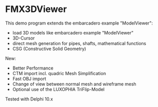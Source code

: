 # FMX3DViewer
This demo program extends the embarcadero example "ModelViewer":

- load 3D models like embarcadero example "ModelViewer"
- 3D-Cursor
- direct mesh generation for pipes, shafts, mathematical functions 
- CSG (Constructive Solid Geometry)

New:
- Better Performance
- CTM import incl. quadric Mesh Simplification
- Fast OBJ import
- Change of view between normal mesh and wireframe mesh
- Optional use of the LUXOPHIA TriFlip-Model

Tested with Delphi 10.x
